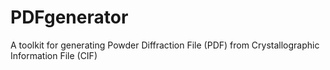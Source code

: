 # PDFgenerator
A toolkit for generating Powder Diffraction File (PDF) from Crystallographic Information File (CIF) 
